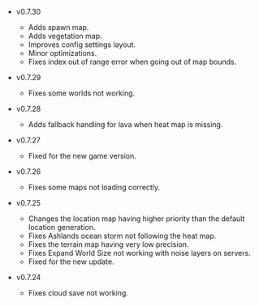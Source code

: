 - v0.7.30
  - Adds spawn map.
  - Adds vegetation map.
  - Improves config settings layout.
  - Minor optimizations.
  - Fixes index out of range error when going out of map bounds.

- v0.7.29
  - Fixes some worlds not working.

- v0.7.28
  - Adds fallback handling for lava when heat map is missing.

- v0.7.27
  - Fixed for the new game version.

- v0.7.26
  - Fixes some maps not loading correctly.

- v0.7.25
  - Changes the location map having higher priority than the default location generation.
  - Fixes Ashlands ocean storm not following the heat map.
  - Fixes the terrain map having very low precision.
  - Fixes Expand World Size not working with noise layers on servers.
  - Fixed for the new update.

- v0.7.24
  - Fixes cloud save not working.
